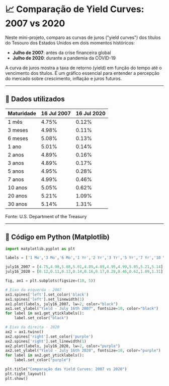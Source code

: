 # 📈 Comparação de Yield Curves: 2007 vs 2020

Neste mini-projeto, comparo as curvas de juros ("yield curves") dos títulos do Tesouro dos Estados Unidos em dois momentos históricos:

- **Julho de 2007**: antes da crise financeira global
- **Julho de 2020**: durante a pandemia da COVID-19

A curva de juros mostra a taxa de retorno (yield) em função do tempo até o vencimento dos títulos. É um gráfico essencial para entender a percepção do mercado sobre crescimento, inflação e juros futuros.

---

## 🔢 Dados utilizados

| Maturidade | 16 Jul 2007 | 16 Jul 2020 |
|------------|-------------|-------------|
| 1 mês      | 4.75%       | 0.12%       |
| 3 meses    | 4.98%       | 0.11%       |
| 6 meses    | 5.08%       | 0.13%       |
| 1 ano      | 5.01%       | 0.14%       |
| 2 anos     | 4.89%       | 0.16%       |
| 3 anos     | 4.89%       | 0.17%       |
| 5 anos     | 4.95%       | 0.28%       |
| 7 anos     | 4.99%       | 0.46%       |
| 10 anos    | 5.05%       | 0.62%       |
| 20 anos    | 5.21%       | 1.09%       |
| 30 anos    | 5.14%       | 1.31%       |

Fonte: U.S. Department of the Treasury

---

## 🧪 Código em Python (Matplotlib)

```python
import matplotlib.pyplot as plt

labels = ['1 Mo','3 Mo','6 Mo','1 Yr','2 Yr','3 Yr','5 Yr','7 Yr','10 Yr','20 Yr','30 Yr']

july16_2007 = [4.75,4.98,5.08,5.01,4.89,4.89,4.95,4.99,5.05,5.21,5.14]
july16_2020 = [0.12,0.11,0.13,0.14,0.16,0.17,0.28,0.46,0.62,1.09,1.31]

fig, ax1 = plt.subplots(figsize=(10, 5))

# Eixo da esquerda - 2007
ax1.spines['left'].set_color('black')
ax1.spines['left'].set_linewidth(1)
ax1.plot(labels, july16_2007, lw=2, color="black")
ax1.set_ylabel("Yield - July 16th 2007", fontsize=10, color="black")
for label in ax1.get_yticklabels():
    label.set_color("black")

# Eixo da direita - 2020
ax2 = ax1.twinx()
ax2.spines['right'].set_color('purple')
ax2.spines['right'].set_linewidth(1)
ax2.plot(labels, july16_2020, lw=2, color="purple")
ax2.set_ylabel("Yield - July 16th 2020", fontsize=10, color="purple")
for label in ax2.get_yticklabels():
    label.set_color("purple")

plt.title("Comparação das Yield Curves: 2007 vs 2020")
plt.tight_layout()
plt.show()

